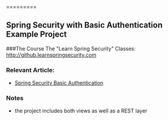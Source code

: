 =========

## Spring Security with Basic Authentication Example Project

###The Course
The "Learn Spring Security" Classes: http://github.learnspringsecurity.com

### Relevant Article: 
- [Spring Security Basic Authentication](http://www.baeldung.com/spring-security-basic-authentication)


### Notes
- the project includes both views as well as a REST layer

